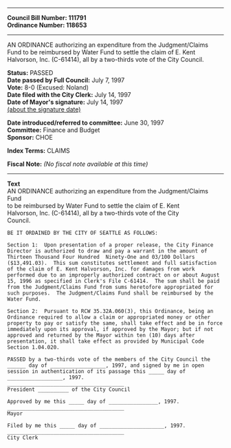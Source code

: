 * * * * *  
  
**Council Bill Number: [](#h0)[](#h2)111791**   
**Ordinance Number: 118653**  
  
* * * * *  
  
AN ORDINANCE authorizing an expenditure from the Judgment/Claims Fund to be reimbursed by Water Fund to settle the claim of E. Kent Halvorson, Inc. (C-61414), all by a two-thirds vote of the City Council.  
  
**Status:** PASSED   
**Date passed by Full Council:** July 7, 1997   
**Vote:** 8-0 (Excused: Noland)   
**Date filed with the City Clerk:** July 14, 1997   
**Date of Mayor's signature:** July 14, 1997   
[(about the signature date)](/~public/approvaldate.htm)   
  
  
**Date introduced/referred to committee:** June 30, 1997   
**Committee:** Finance and Budget   
**Sponsor:** CHOE   
  
**Index Terms:** CLAIMS  
  
**Fiscal Note:** *(No fiscal note available at this time)*  
  
* * * * *  
  
**Text**  
    AN ORDINANCE authorizing an expenditure from the Judgment/Claims Fund  
    to be reimbursed by Water Fund to settle the claim of E. Kent  
    Halvorson, Inc. (C-61414), all by a two-thirds vote of the City  
    Council.  
  
    BE IT ORDAINED BY THE CITY OF SEATTLE AS FOLLOWS:  
  
    Section 1:  Upon presentation of a proper release, the City Finance  
    Director is authorized to draw and pay a warrant in the amount of  
    Thirteen Thousand Four Hundred  Ninety-One and 03/100 Dollars  
    ($13,491.03).  This sum constitutes settlement and full satisfaction  
    of the claim of E. Kent Halvorson, Inc. for damages from work  
    performed due to an improperly authorized contract on or about August  
    15, 1996 as specified in Clerk's File C-61414.  The sum shall be paid  
    from the Judgment/Claims Fund from sums heretofore appropriated for  
    such purposes.  The Judgment/Claims Fund shall be reimbursed by the  
    Water Fund.  
  
    Section 2:  Pursuant to RCW 35.32A.060(3), this Ordinance, being an  
    Ordinance required to allow a claim or appropriated money or other  
    property to pay or satisfy the same, shall take effect and be in force  
    immediately upon its approval, if approved by the Mayor; but if not  
    approved and returned by the Mayor within ten (10) days after  
    presentation, it shall take effect as provided by Municipal Code  
    Section 1.04.020.  
  
    PASSED by a two-thirds vote of the members of the City Council the  
    ______ day of __________________, 1997, and signed by me in open  
    session in authentication of its passage this _____ day of  
    __________________, 1997.  
    ______________________________________  
    President __________ of the City Council  
  
    Approved by me this _____ day of ________________, 1997.  
    ______________________________________  
    Mayor  
  
    Filed by me this _____ day of _____________________, 1997.  
    ______________________________________  
    City Clerk  
